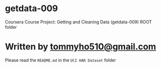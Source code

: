 getdata-009
===========

Coursera Course Project: Getting and Cleaning Data (getdata-009)
ROOT folder

Written by tommyho510@gmail.com
===========
Please read the `README.md` in the `UCI HAR Dataset` folder